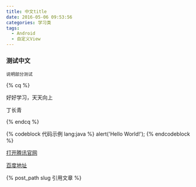 ```yaml
---
title: 中文title
date: 2016-05-06 09:53:56
categories: 学习类
tags: 
  - Android 
  - 自定义View
---
```


### 测试中文

``` 
说明部分测试
```

  <!-- 标签别名 -->
{% cq %} 

好好学习，天天向上

丁长青 

{% endcq %}



{% codeblock 代码示例 lang:java %}
	alert('Hello World!');
{% endcodeblock %}



[打开腾讯官网](http://www.qq.com)

[百度地址](http://www.baidu.com "测试百度地址")

{% post_path slug 引用文章 %}
